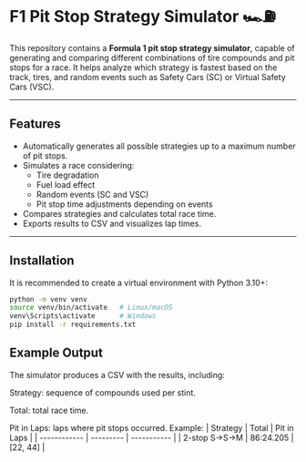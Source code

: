# F1 Pit Stop Strategy Simulator 🏎️⛽

This repository contains a **Formula 1 pit stop strategy simulator**, capable of generating and comparing different combinations of tire compounds and pit stops for a race. It helps analyze which strategy is fastest based on the track, tires, and random events such as Safety Cars (SC) or Virtual Safety Cars (VSC).

---

## Features

- Automatically generates all possible strategies up to a maximum number of pit stops.
- Simulates a race considering:
  - Tire degradation
  - Fuel load effect
  - Random events (SC and VSC)
  - Pit stop time adjustments depending on events
- Compares strategies and calculates total race time.
- Exports results to CSV and visualizes lap times.

---


## Installation

It is recommended to create a virtual environment with Python 3.10+:

```bash
python -m venv venv
source venv/bin/activate   # Linux/macOS
venv\Scripts\activate      # Windows
pip install -r requirements.txt
```

## Example Output
The simulator produces a CSV with the results, including:

Strategy: sequence of compounds used per stint.

Total: total race time.

Pit in Laps: laps where pit stops occurred.
Example: 
| Strategy     | Total     | Pit in Laps |
| ------------ | --------- | ----------- |
| 2-stop S→S→M | 86:24.205 | \[22, 44]   |

